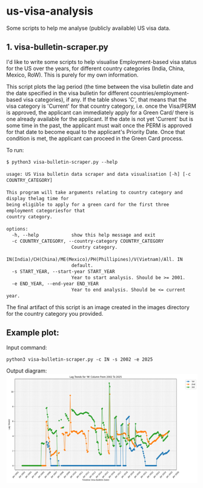 # us-visa-analysis

Some scripts to help me analyse (publicly available) US visa data.

## 1. visa-bulletin-scraper.py
I'd like to write some scripts to help visualise Employment-based visa status for the US over the years, for different country categories (India, China, Mexico, RoW). This is purely for my own information.  

This script plots the lag period (the time between the visa bulletin date and the date specified in the visa bulletin for different countries/employment-based visa categories), if any. If the table shows 'C', that means that the visa category is 'Current' for that country category, i.e. once the Visa/PERM is approved, the applicant can immediately apply for a Green Card/ there is one already available for the applicant. If the date is not yet 'Current' but is some time in the past, the applicant must wait once the PERM is approved for that date to become equal to the applicant's Priority Date. Once that condition is met, the applicant can proceed in the Green Card process. 

To run: 
```
$ python3 visa-bulletin-scraper.py --help

usage: US Visa bulletin data scraper and data visualisation [-h] [-c COUNTRY_CATEGORY]

This program will take arguments relating to country category and display thelag time for
being eligible to apply for a green card for the first three employment categoriesfor that
country category.

options:
  -h, --help            show this help message and exit
  -c COUNTRY_CATEGORY, --country-category COUNTRY_CATEGORY
                        Country category.
                        IN(India)/CH(China)/ME(Mexico)/PH(Phillipines)/V(Vietnam)/All. IN
                        default.
  -s START_YEAR, --start-year START_YEAR
                        Year to start analysis. Should be >= 2001.
  -e END_YEAR, --end-year END_YEAR
                        Year to end analysis. Should be <= current year.
```

The final artifact of this script is an image created in the images directory for the country category you provided.

## Example plot: 

Input command: 
```
python3 visa-bulletin-scraper.py -c IN -s 2002 -e 2025
```

Output diagram: 
![Generated Diagram for India from 2002-2025](lag_trends_for_in_column_from_2002_to_2025.jpg)